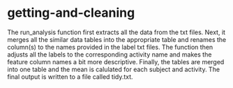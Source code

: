 # getting-and-cleaning

The run_analysis function first extracts all the data from the txt files. Next, it merges all the similar data tables into the appropriate table and renames the column(s) to the names provided in the label txt files. The function then adjusts all the labels to the corresponding activity name and makes the feature column names a bit more descriptive. Finally, the tables are merged into one table and the mean is calulated for each subject and activity. The final output is written to a file called tidy.txt.

